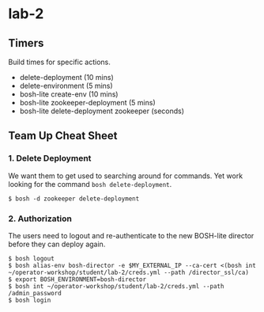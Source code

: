 # lab-2

## Timers

Build times for specific actions.

  * delete-deployment (10 mins)
  * delete-environment (5 mins)
  * bosh-lite create-env (10 mins)
  * bosh-lite zookeeper-deployment (5 mins)
  * bosh-lite delete-deployment zookeeper (seconds)

## Team Up Cheat Sheet

### 1. Delete Deployment

We want them to get used to searching around for commands.  Yet work looking for
the command `bosh delete-deployment`.

```
$ bosh -d zookeeper delete-deployment
```

### 2. Authorization

The users need to logout and re-authenticate to the new BOSH-lite director
before they can deploy again.

```
$ bosh logout
$ bosh alias-env bosh-director -e $MY_EXTERNAL_IP --ca-cert <(bosh int ~/operator-workshop/student/lab-2/creds.yml --path /director_ssl/ca)
$ export BOSH_ENVIRONMENT=bosh-director
$ bosh int ~/operator-workshop/student/lab-2/creds.yml --path /admin_password
$ bosh login
```
